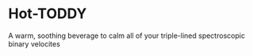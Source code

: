 # Hot-TODDY
A warm, soothing beverage to calm all of your triple-lined spectroscopic binary velocites
